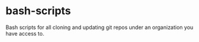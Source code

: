 # bash-scripts
Bash scripts for all cloning and updating git repos under an organization you have access to.

